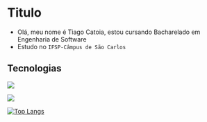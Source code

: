 # Titulo
- Olá, meu nome é Tiago Catoia, estou cursando Bacharelado em Engenharia de Software
- Estudo no `IFSP-Câmpus de São Carlos`

## Tecnologias
![](https://img.shields.io/badge/Python-3776AB?style=for-the-badge&logo=python&logoColor=white)

[![](https://github-readme-stats.vercel.app/api?username=Vitor5bonelli)](https://github.com/anuraghazra/github-readme-stats)

[![Top Langs](https://github-readme-stats.vercel.app/api/top-langs/?username=Vitor5bonelli&layout=compact)](https://github.com/anuraghazra/github-readme-stats)
